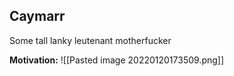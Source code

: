 ## Caymarr

Some tall lanky leutenant motherfucker

**Motivation:**
![[Pasted image 20220120173509.png]]